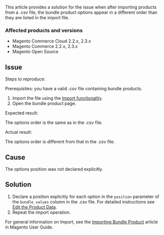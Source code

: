This article provides a solution for the issue when after importing products from a .csv file, the bundle product options appear in a different order than they are listed in the import file.

### Affected products and versions

*   Magento Commerce Cloud&nbsp;2.2.x, 2.3.x
*   Magento Commerce&nbsp;2.2.x, 2.3.x
*   Magento Open Source

## Issue

<span class="wysiwyg-underline">Steps to reproduce:</span>

Prerequisites: you have a valid .csv file containing bundle products.

1.   Import the file using the <a href="https://docs.magento.com/m2/ee/user_guide/system/data-import.html" target="_self">Import functionality</a>.
2.   Open the bundle product page.

<span class="wysiwyg-underline">Expected result:</span>

The options order is the same as in the .csv file.

<span class="wysiwyg-underline">Actual result:</span>

The options order is different from that in the .csv file.

## Cause

The options position was not declared explicitly.

## Solution

1.   Declare a position&nbsp;explicitly for each option in the `` position `` parameter of the `` bundle_values `` column in the .csv file.&nbsp;For detailed instructions see <a href="https://docs.magento.com/m2/ee/user_guide/system/data-transfer-bundle-products.html#method-2-edit-the-product-data" target="_self">Edit the Product Data</a>.
2.   Repeat the import operation.

For general information on Import, see the <a href="https://docs.magento.com/m2/ee/user_guide/system/data-transfer-bundle-products.html" target="_self">Importing Bundle Product</a> article in Magento User Guide.